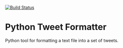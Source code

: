 [![Build Status](https://travis-ci.org/eroberson/py_tweet_format.svg?branch=master)](https://travis-ci.org/eroberson/py_tweet_format)

# Python Tweet Formatter
Python tool for formatting a text file into a set of tweets.
